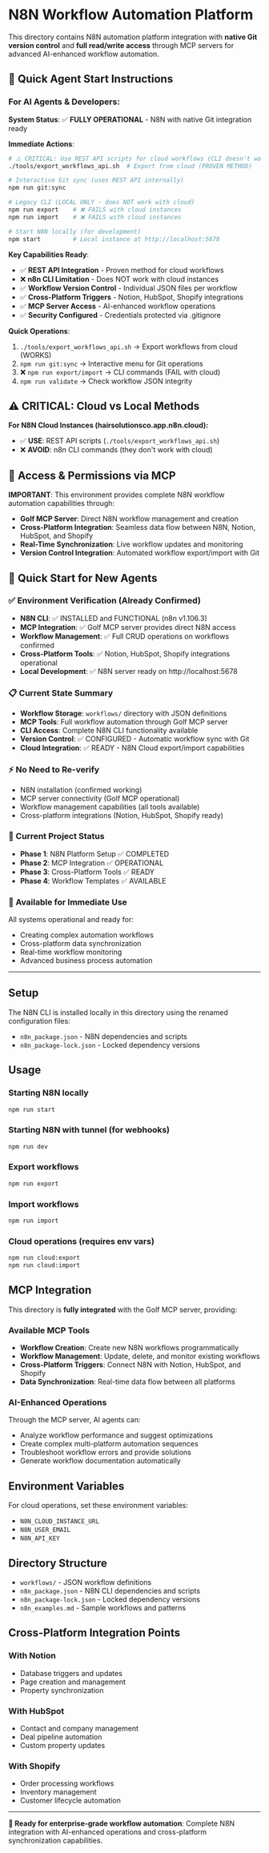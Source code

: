 # N8N Workflow Automation Platform

This directory contains N8N automation platform integration with **native Git version control** and **full read/write access** through MCP servers for advanced AI-enhanced workflow automation.

## 🚀 Quick Agent Start Instructions

### For AI Agents & Developers:

**System Status**: ✅ **FULLY OPERATIONAL** - N8N with native Git integration ready

**Immediate Actions**:
```bash
# ⚠️ CRITICAL: Use REST API scripts for cloud workflows (CLI doesn't work)
./tools/export_workflows_api.sh  # Export from cloud (PROVEN METHOD)

# Interactive Git sync (uses REST API internally)
npm run git:sync

# Legacy CLI (LOCAL ONLY - does NOT work with cloud)
npm run export    # ❌ FAILS with cloud instances
npm run import    # ❌ FAILS with cloud instances

# Start N8N locally (for development)
npm start         # Local instance at http://localhost:5678
```

**Key Capabilities Ready**:
- ✅ **REST API Integration** - Proven method for cloud workflows
- ❌ **n8n CLI Limitation** - Does NOT work with cloud instances
- ✅ **Workflow Version Control** - Individual JSON files per workflow  
- ✅ **Cross-Platform Triggers** - Notion, HubSpot, Shopify integrations
- ✅ **MCP Server Access** - AI-enhanced workflow operations
- ✅ **Security Configured** - Credentials protected via .gitignore

**Quick Operations**:
1. `./tools/export_workflows_api.sh` → Export workflows from cloud (WORKS)
2. `npm run git:sync` → Interactive menu for Git operations  
3. ❌ `npm run export/import` → CLI commands (FAIL with cloud)
4. `npm run validate` → Check workflow JSON integrity

## ⚠️ CRITICAL: Cloud vs Local Methods

**For N8N Cloud Instances (hairsolutionsco.app.n8n.cloud):**
- ✅ **USE**: REST API scripts (`./tools/export_workflows_api.sh`)
- ❌ **AVOID**: n8n CLI commands (they don't work with cloud)

## 🔑 Access & Permissions via MCP

**IMPORTANT**: This environment provides complete N8N workflow automation capabilities through:
- **Golf MCP Server**: Direct N8N workflow management and creation
- **Cross-Platform Integration**: Seamless data flow between N8N, Notion, HubSpot, and Shopify
- **Real-Time Synchronization**: Live workflow updates and monitoring
- **Version Control Integration**: Automated workflow export/import with Git

## 🚀 Quick Start for New Agents

### ✅ Environment Verification (Already Confirmed)
- **N8N CLI**: ✅ INSTALLED and FUNCTIONAL (n8n v1.106.3)
- **MCP Integration**: ✅ Golf MCP server provides direct N8N access
- **Workflow Management**: ✅ Full CRUD operations on workflows confirmed  
- **Cross-Platform Tools**: ✅ Notion, HubSpot, Shopify integrations operational
- **Local Development**: ✅ N8N server ready on http://localhost:5678

### 📋 Current State Summary
- **Workflow Storage**: `workflows/` directory with JSON definitions
- **MCP Tools**: Full workflow automation through Golf MCP server
- **CLI Access**: Complete N8N CLI functionality available
- **Version Control**: ✅ CONFIGURED - Automatic workflow sync with Git
- **Cloud Integration**: ✅ READY - N8N Cloud export/import capabilities

### ⚡ No Need to Re-verify
- N8N installation (confirmed working)
- MCP server connectivity (Golf MCP operational)
- Workflow management capabilities (all tools available)
- Cross-platform integrations (Notion, HubSpot, Shopify ready)

### 🎯 Current Project Status
- **Phase 1**: N8N Platform Setup ✅ COMPLETED
- **Phase 2**: MCP Integration ✅ OPERATIONAL
- **Phase 3**: Cross-Platform Tools ✅ READY
- **Phase 4**: Workflow Templates ✅ AVAILABLE

### 🔄 Available for Immediate Use
All systems operational and ready for:
- Creating complex automation workflows
- Cross-platform data synchronization
- Real-time workflow monitoring
- Advanced business process automation

---

## Setup

The N8N CLI is installed locally in this directory using the renamed configuration files:
- `n8n_package.json` - N8N dependencies and scripts
- `n8n_package-lock.json` - Locked dependency versions

## Usage

### Starting N8N locally
```bash
npm run start
```

### Starting N8N with tunnel (for webhooks)
```bash
npm run dev
```

### Export workflows
```bash
npm run export
```

### Import workflows
```bash
npm run import
```

### Cloud operations (requires env vars)
```bash
npm run cloud:export
npm run cloud:import
```

## MCP Integration

This directory is **fully integrated** with the Golf MCP server, providing:

### Available MCP Tools
- **Workflow Creation**: Create new N8N workflows programmatically
- **Workflow Management**: Update, delete, and monitor existing workflows
- **Cross-Platform Triggers**: Connect N8N with Notion, HubSpot, and Shopify
- **Data Synchronization**: Real-time data flow between all platforms

### AI-Enhanced Operations
Through the MCP server, AI agents can:
- Analyze workflow performance and suggest optimizations
- Create complex multi-platform automation sequences
- Troubleshoot workflow errors and provide solutions
- Generate workflow documentation automatically

## Environment Variables

For cloud operations, set these environment variables:
- `N8N_CLOUD_INSTANCE_URL`
- `N8N_USER_EMAIL`
- `N8N_API_KEY`

## Directory Structure

- `workflows/` - JSON workflow definitions
- `n8n_package.json` - N8N CLI dependencies and scripts
- `n8n_package-lock.json` - Locked dependency versions
- `n8n_examples.md` - Sample workflows and patterns

## Cross-Platform Integration Points

### With Notion
- Database triggers and updates
- Page creation and management
- Property synchronization

### With HubSpot  
- Contact and company management
- Deal pipeline automation
- Custom property updates

### With Shopify
- Order processing workflows
- Inventory management
- Customer lifecycle automation

---

**🎯 Ready for enterprise-grade workflow automation**: Complete N8N integration with AI-enhanced operations and cross-platform synchronization capabilities.
